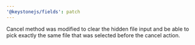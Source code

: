 ```yaml
---
'@keystonejs/fields': patch
---
```


Cancel method was modified to clear the hidden file input and be able to pick exactly the same file that was selected before the cancel action.
